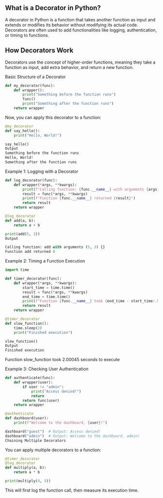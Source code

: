 ## What is a Decorator in Python?
A decorator in Python is a function that takes another function as input and extends or modifies its behavior without modifying its actual code. Decorators are often used to add functionalities like logging, authentication, or timing to functions.

## How Decorators Work
Decorators use the concept of higher-order functions, meaning they take a function as input, add extra behavior, and return a new function.

Basic Structure of a Decorator
```python
def my_decorator(func):
    def wrapper():
        print("Something before the function runs")
        func()
        print("Something after the function runs")
    return wrapper
```
Now, you can apply this decorator to a function:

```python
@my_decorator
def say_hello():
    print("Hello, World!")

say_hello()
Output
Something before the function runs
Hello, World!
Something after the function runs
```


Example 1: Logging with a Decorator
```python
def log_decorator(func):
    def wrapper(*args, **kwargs):
        print(f"Calling function: {func.__name__} with arguments {args} {kwargs}")
        result = func(*args, **kwargs)
        print(f"Function {func.__name__} returned {result}")
        return result
    return wrapper

@log_decorator
def add(a, b):
    return a + b

print(add(5, 3))
Output

Calling function: add with arguments (5, 3) {}
Function add returned 8
```

Example 2: Timing a Function Execution
```python
import time

def timer_decorator(func):
    def wrapper(*args, **kwargs):
        start_time = time.time()
        result = func(*args, **kwargs)
        end_time = time.time()
        print(f"Function {func.__name__} took {end_time - start_time:.5f} seconds to execute")
        return result
    return wrapper

@timer_decorator
def slow_function():
    time.sleep(2)
    print("Finished execution")

slow_function()
Output
Finished execution
```
Function slow_function took 2.00045 seconds to execute

Example 3: Checking User Authentication
```python
def authenticate(func):
    def wrapper(user):
        if user != "admin":
            print("Access denied!")
            return
        return func(user)
    return wrapper

@authenticate
def dashboard(user):
    print(f"Welcome to the dashboard, {user}!")

dashboard("guest")  # Output: Access denied!
dashboard("admin")  # Output: Welcome to the dashboard, admin!
Chaining Multiple Decorators
```

You can apply multiple decorators to a function:

```python
@timer_decorator
@log_decorator
def multiply(a, b):
    return a * b

print(multiply(4, 5))
```
This will first log the function call, then measure its execution time.